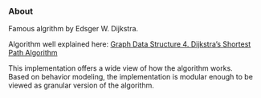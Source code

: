 ### About

Famous algrithm by Edsger W. Dijkstra.

Algorithm well explained here:
[Graph Data Structure 4. Dijkstra’s Shortest Path Algorithm](https://www.youtube.com/watch?v=pVfj6mxhdMw)

This implementation offers a wide view of how the algorithm works.<br>
Based on behavior modeling, the implementation is modular enough to be viewed as granular version of the algorithm.